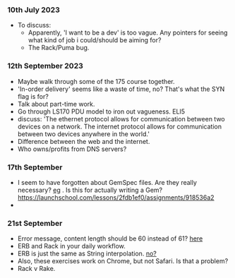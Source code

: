 ### 10th July 2023

- To discuss:
  - Apparently, 'I want to be a dev' is too vague. Any pointers for seeing what kind of job i could/should be aiming for?
  - The Rack/Puma bug.

### 12th September 2023

-  Maybe walk through some of the 175 course together.
- 'In-order delivery' seems like a waste of time, no? That's what the SYN flag is for?
- Talk about part-time work.
- Go through LS170 PDU model to iron out vagueness. ELI5
- discuss: 'The ethernet protocol allows for communication between two devices on a network. The internet protocol allows for communication between two devices anywhere in the world.'
- Difference between the web and the internet.
- Who owns/profits from DNS servers?

### 17th September

- I seem to have forgotten about GemSpec files. Are they really necessary? [eg](https://github.com/SandyRodger/RB130-139/blob/main/lesson_3_packaging_code_into_a_project.md) . Is this for actually writing a Gem? https://launchschool.com/lessons/2fdb1ef0/assignments/918536a2
- 

### 21st September

- Error message, content length should be 60 instead of 61? [here](https://launchschool.medium.com/growing-your-own-web-framework-with-rack-part-4-a4a4da2967a2)
- ERB and Rack in your daily workflow.
- ERB is just the same as String interpolation. [no?](https://launchschool.com/lessons/c3578b91/assignments/d6969b5b0)
- Also, these exercises work on Chrome, but not Safari. Is that a problem?
- Rack v Rake.

